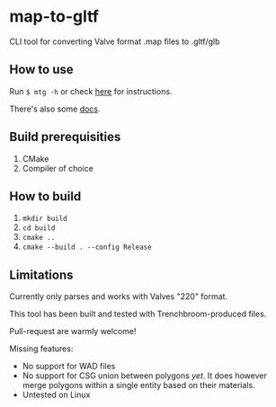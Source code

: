 # map-to-gltf

CLI tool for converting Valve format .map files to .gltf/glb

## How to use

Run `$ mtg -h` or check [here](https://github.com/fLindahl/map-to-gltf/blob/main/code/main.cpp#L14) for instructions.

There's also some [docs](https://github.com/fLindahl/map-to-gltf/blob/main/docs).

## Build prerequisities

1. CMake
2. Compiler of choice

## How to build

1. `mkdir build`
2. `cd build`
3. `cmake ..`
4. `cmake --build . --config Release`

## Limitations

Currently only parses and works with Valves "220" format.

This tool has been built and tested with Trenchbroom-produced files.

Pull-request are warmly welcome!

Missing features:
- No support for WAD files	
- No support for CSG union between polygons *yet*. It does however merge polygons within a single entity based on their materials.
- Untested on Linux
